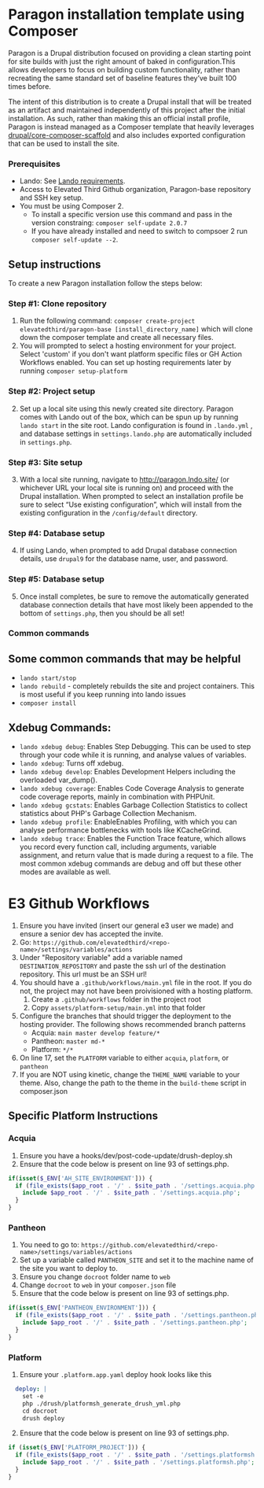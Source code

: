 # Paragon installation template using Composer

Paragon is a Drupal distribution focused on providing a clean starting point for site builds with just the right amount of baked in configuration.This allows developers to focus on building custom functionality, rather than recreating the same standard set of baseline features they’ve built 100 times before.

The intent of this distribution is to create a Drupal install that will be treated as an artifact and maintained independently of this project after the initial installation. As such, rather than making this an official install profile, Paragon is instead managed as a Composer template that heavily leverages [drupal/core-composer-scaffold](https://github.com/drupal/core-composer-scaffold) and also includes exported configuration that can be used to install the site.

### Prerequisites
- Lando: See [Lando requirements](https://docs.lando.dev/basics/installation.html).
- Access to Elevated Third Github organization, Paragon-base repository and SSH key setup.
- You must be using Composer 2.
  - To install a specific version use this command and pass in the version constraing: `composer self-update 2.0.7` 
  - If you have already installed and need to switch to compsoer 2 run `composer self-update --2`.

## Setup instructions

To create a new Paragon installation follow the steps below:

### Step #1: Clone repository
1. Run the following command:  `composer create-project elevatedthird/paragon-base [install_directory_name]` which will clone down the composer template and create all necessary files.
2. You will prompted to select a hosting environment for your project. Select 'custom' if you don't want platform specific files or GH Action Workflows enabled. You can set up hosting requirements later by running `composer setup-platform`

### Step #2: Project setup
2. Set up a local site using this newly created site directory. Paragon comes with Lando out of the box, which can be spun up by running `lando start` in the site root. Lando configuration is found in `.lando.yml` , and database settings in `settings.lando.php` are automatically included in `settings.php`.

### Step #3: Site setup
3. With a local site running, navigate to http://paragon.lndo.site/ (or whichever URL your local site is running on) and proceed with the Drupal installation. When prompted to select an installation profile be sure to select “Use existing configuration”, which will install from the existing configuration in the  `/config/default` directory.

### Step #4: Database setup
4. If using Lando, when prompted to add Drupal database connection details, use `drupal9` for the database name, user, and password.

### Step #5: Database setup
5. Once install completes, be sure to remove the automatically generated database connection details that have most likely been appended to the bottom of `settings.php`, then you should be all set!


### Common commands
## Some common commands that may be helpful
  - `lando start/stop`
  - `lando rebuild` - completely rebuilds the site and project containers. This is most useful if you keep running into lando issues
  - `composer install`

## Xdebug Commands:
  - `lando xdebug debug`: Enables Step Debugging. This can be used to step through your code while it is running, and analyse values of variables.
  - `lando xdebug`: Turns off xdebug.
  - `lando xdebug develop`: Enables Development Helpers including the overloaded var_dump().
  - `lando xdebug coverage`: Enables Code Coverage Analysis to generate code coverage reports, mainly in combination with PHPUnit.
  - `lando xdebug gcstats`: Enables Garbage Collection Statistics to collect statistics about PHP's Garbage Collection Mechanism.
  - `lando xdebug profile`: EnableEnables Profiling, with which you can analyse performance bottlenecks with tools like KCacheGrind.
  - `lando xdebug trace`: Enables the Function Trace feature, which allows you record every function call, including arguments, variable assignment, and return value that is made during a request to a file.
The most common xdebug commands are debug and off but these other modes are available as well.

# E3 Github Workflows

1. Ensure you have invited (insert our general e3 user we made) and ensure a senior dev has accepted the invite.
2. Go: `https://github.com/elevatedthird/<repo-name>/settings/variables/actions`
3. Under "Repository variable" add a variable named `DESTINATION_REPOSITORY` and paste the ssh url of the destination repository. This url must be an SSH url!
4. You should have a `.github/workflows/main.yml` file in the root. If you do not, the project may not have been proivisioned with a hosting platform.
    1. Create a `.github/workflows` folder in the project root
    2. Copy `assets/platform-setup/main.yml` into that folder
5. Configure the branches that should trigger the deployment to the hosting provider. The following shows recommended branch patterns
    - Acquia: `main master develop feature/*`
    - Pantheon: `master md-*`
    - Platform: `*/*`
6. On line 17, set the `PLATFORM` variable to either `acquia`, `platform`, or `pantheon`
7. If you are NOT using kinetic, change the `THEME_NAME` variable to your theme. Also, change the path to the theme in the `build-theme` script in composer.json

## Specific Platform Instructions

### Acquia
1. Ensure you have a hooks/dev/post-code-update/drush-deploy.sh
2. Ensure that the code below is present on line 93 of settings.php.
```php
if(isset($_ENV['AH_SITE_ENVIRONMENT'])) {
  if (file_exists($app_root . '/' . $site_path . '/settings.acquia.php')) {
    include $app_root . '/' . $site_path . '/settings.acquia.php';
  }
}
```

### Pantheon
1. You need to go to: `https://github.com/elevatedthird/<repo-name>/settings/variables/actions`
2. Set up a variable called `PANTHEON_SITE` and set it to the machine name of the site you want to deploy to.
3. Ensure you change `docroot` folder name to `web`
4. Change `docroot` to `web` in your `composer.json` file
5. Ensure that the code below is present on line 93 of settings.php.
```php
if(isset($_ENV['PANTHEON_ENVIRONMENT'])) {
  if (file_exists($app_root . '/' . $site_path . '/settings.pantheon.php')) {
    include $app_root . '/' . $site_path . '/settings.pantheon.php';
  }
}
```

### Platform
1. Ensure your `.platform.app.yaml` deploy hook looks like this
```yaml
  deploy: |
    set -e
    php ./drush/platformsh_generate_drush_yml.php
    cd docroot
    drush deploy
```
2. Ensure that the code below is present on line 93 of settings.php.
```php
if (isset($_ENV['PLATFORM_PROJECT'])) {
  if (file_exists($app_root . '/' . $site_path . '/settings.platformsh.php')) {
    include $app_root . '/' . $site_path . '/settings.platformsh.php';
  }
}
```

